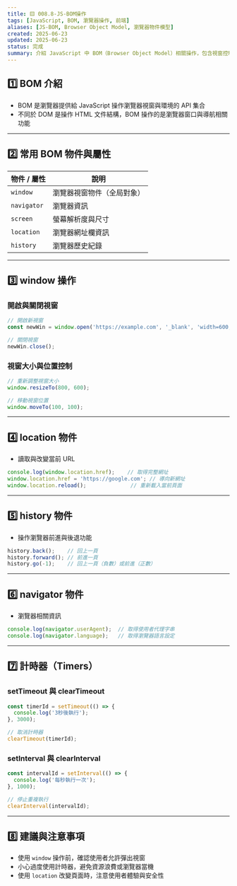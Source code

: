 ```yaml
---
title: 🟨 008.8-JS-BOM操作
tags: [JavaScript, BOM, 瀏覽器操作, 前端]
aliases: [JS-BOM, Browser Object Model, 瀏覽器物件模型]
created: 2025-06-23
updated: 2025-06-23
status: 完成
summary: 介紹 JavaScript 中 BOM（Browser Object Model）相關操作，包含視窗控制、導覽與計時器等實用功能。
---
```


## 1️⃣ BOM 介紹

- BOM 是瀏覽器提供給 JavaScript 操作瀏覽器視窗與環境的 API 集合
- 不同於 DOM 是操作 HTML 文件結構，BOM 操作的是瀏覽器窗口與導航相關功能

---
## 2️⃣ 常用 BOM 物件與屬性

| 物件 / 屬性       | 說明                         |
|-------------------|------------------------------|
| `window`          | 瀏覽器視窗物件（全局對象）       |
| `navigator`       | 瀏覽器資訊                     |
| `screen`          | 螢幕解析度與尺寸               |
| `location`        | 瀏覽器網址欄資訊               |
| `history`         | 瀏覽器歷史紀錄                 |

---
## 3️⃣ window 操作

### 開啟與關閉視窗

```javascript
// 開啟新視窗
const newWin = window.open('https://example.com', '_blank', 'width=600,height=400');

// 關閉視窗
newWin.close();
```

### 視窗大小與位置控制

```javascript
// 重新調整視窗大小
window.resizeTo(800, 600);

// 移動視窗位置
window.moveTo(100, 100);
```

---
## 4️⃣ location 物件

- 讀取與改變當前 URL

```javascript
console.log(window.location.href);    // 取得完整網址
window.location.href = 'https://google.com'; // 導向新網址
window.location.reload();              // 重新載入當前頁面
```

---
## 5️⃣ history 物件

- 操作瀏覽器前進與後退功能

```javascript
history.back();    // 回上一頁
history.forward(); // 前進一頁
history.go(-1);    // 回上一頁（負數）或前進（正數）
```

---
## 6️⃣ navigator 物件

- 瀏覽器相關資訊

```javascript
console.log(navigator.userAgent);  // 取得使用者代理字串
console.log(navigator.language);   // 取得瀏覽器語言設定
```

---
## 7️⃣ 計時器（Timers）

### setTimeout 與 clearTimeout

```javascript
const timerId = setTimeout(() => {
  console.log('3秒後執行');
}, 3000);

// 取消計時器
clearTimeout(timerId);
```

### setInterval 與 clearInterval

```javascript
const intervalId = setInterval(() => {
  console.log('每秒執行一次');
}, 1000);

// 停止重複執行
clearInterval(intervalId);
```

---
## 8️⃣ 建議與注意事項

- 使用 `window` 操作前，確認使用者允許彈出視窗
- 小心過度使用計時器，避免資源浪費或瀏覽器當機
- 使用 `location` 改變頁面時，注意使用者體驗與安全性